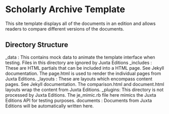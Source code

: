 Scholarly Archive Template
================================

This site template displays all of the documents in an edition and allows readers to compare different versions of the documents.

Directory Structure
-------------------

_data : This contains mock data to animate the template interface when testing. Files in this directory are ignored by Juxta Editions
_includes : These are HTML partials that can be included into a HTML page. See Jekyll documentation. The page.html is used to render the individual pages from Juxta Editions.
_layouts : These are layouts which encompass content pages. See Jekyll documentation. The comparison.html and document.html layouts wrap the content from Juxta Editions.
_plugins: This directory is not processed by Juxta Editions. The je_mimic.rb file here mimics the Juxta Editions API for testing purposes.
documents : Documents from Juxta Editions will be automatically written here.
